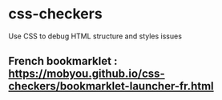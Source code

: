 # css-checkers
Use CSS to debug HTML structure and styles issues

## French bookmarklet : https://mobyou.github.io/css-checkers/bookmarklet-launcher-fr.html
